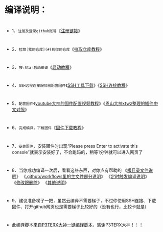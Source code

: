 # 编译说明：
#
- 1、`注册及登录github账号`《[注册链接](https://github.com)》
#
- 2、`拉取[我的仓库](#)到你的仓库`《[拉取仓库教程](https://github.com/281677160/shuoming/blob/master/%E6%8B%89%E5%8F%96%E4%BB%93%E5%BA%93.md)》
#
- 3、`按☆Star启动编译`《[启动教程](https://github.com/281677160/shuoming/blob/master/%E5%90%AF%E5%8A%A8%E8%AF%B4%E6%98%8E.md)》
#
- 4、`SSH远程连接服务器配置固件`《[SSH工具下载](https://github.com/281677160/shuoming/blob/master/Putty%E5%B7%A5%E5%85%B7%E4%B8%8B%E8%BD%BD.md)》《[SSH连接教程](https://github.com/281677160/shuoming/blob/master/SSH%E8%BF%9E%E6%8E%A5%E8%AF%B4%E6%98%8E.md)》
#
- 5、`配置固件`《[youtube大神的固件配置视频教程](https://www.youtube.com/watch?v=jEE_J6-4E3Y)》《[恩山大神xtwz整理的插件中文对照](https://www.right.com.cn/forum/thread-3682029-1-1.html)》
#
- 6、`完成编译，下载固件`《[固件下载教程](https://github.com/281677160/shuoming/blob/master/%E5%9B%BA%E4%BB%B6%E4%B8%8B%E8%BD%BD.md)》
#
- 7、`安装固件`，安装固件时出现“Please press Enter to activate this console”就表示安装好了，不会跑码的，稍等1分钟就可以进入网页了
#
- 8、当你成功编译一次后，看看这些东西，对你点有帮助的
《[根目录文件说明](https://github.com/281677160/shuoming/blob/master/%E6%A0%B9%E7%9B%AE%E5%BD%95%E6%96%87%E4%BB%B6%E8%AF%B4%E6%98%8E.md)》
《[.github/workflows里的主文件部分说明](https://github.com/281677160/shuoming/blob/master/yml%E4%B8%BB%E6%96%87%E4%BB%B6.md)》
《[定时触发编译说明](https://github.com/281677160/shuoming/blob/master/%E5%AE%9A%E6%97%B6%E7%BC%96%E8%AF%91%E8%AF%B4%E6%98%8E.md)》
《[修改跟删除](https://github.com/281677160/shuoming/blob/master/%E5%88%A0%E9%99%A4%E5%92%8C%E4%BF%AE%E6%94%B9%E6%96%87%E4%BB%B6.md)》
《[其他说明](https://github.com/281677160/shuoming/blob/master/%E5%85%B6%E4%BB%96%E8%AF%B4%E6%98%8E.md)》
#
- 9、建议准备梯子一把，虽然云编译不需要梯子，不过你使用SSH连接、下载固件、打开github网页也是需要梯子比较好的（没有也行，比较卡就是）
#
- 此编译脚本来自[P3TERX大神一键编译脚本](https://github.com/P3TERX/Actions-OpenWrt)，感谢P3TERX大神！！！
